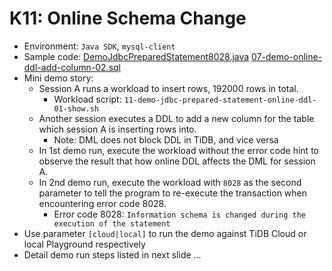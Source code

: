# K11: Online Schema Change
+ Environment: `Java SDK`, `mysql-client`
+ Sample code:
[DemoJdbcPreparedStatement8028.java](https://github.com/pingcap/tidb-course-201-lab/blob/master/scripts/DemoJdbcPreparedStatement8028.java)
[07-demo-online-ddl-add-column-02.sql](https://github.com/pingcap/tidb-course-201-lab/blob/master/scripts/07-demo-online-ddl-add-column-02.sql)
+ Mini demo story:
  + Session A runs a workload to insert rows, 192000 rows in total.
    + Workload script: `11-demo-jdbc-prepared-statement-online-ddl-01-show.sh`
  + Another session executes a DDL to add a new column for the table which session A is inserting rows into.
    + Note: DML does not block DDL in TiDB, and vice versa
  + In 1st demo run, execute the workload without the error code hint to observe the result that how online DDL affects the DML for session A.
  + In 2nd demo run, execute the workload with `8028` as the second parameter to tell the program to re-execute the transaction when encountering error code 8028.
    + Error code 8028: `Information schema is changed during the execution of the statement`
+ Use parameter `[cloud|local]` to run the demo against TiDB Cloud or local Playground respectively
+ Detail demo run steps listed in next slide ...
